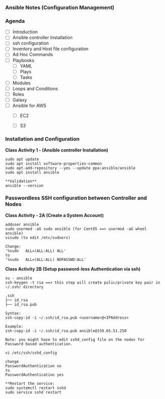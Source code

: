 ### ##############################
### Ansible Notes (Configuration Management)
### ##############################


### Agenda

- [ ] Introduction
- [ ] Ansible controller Installation
- [ ] ssh configuration
- [ ] Inventory and Host file configuration
- [ ] Ad Hoc Commands
- [ ] Playbooks
    - [ ] YAML
    - [ ] Plays
    - [ ] Tasks
- [ ] Modules
- [ ] Loops and Conditions
- [ ] Roles
- [ ] Galaxy
- [ ] Ansible for AWS
    - [ ] EC2
    - [ ] S3


### Installation and Configuration

**Class Activity 1 - (Ansible controller Installation)**

```
sudo apt update
sudo apt install software-properties-common
sudo apt-add-repository --yes --update ppa:ansible/ansible
sudo apt install ansible

**Validation**
ansible --version
```
### Passwordless SSH configuration between Controller and Nodes
**Class Activity - 2A (Create a System Account)**
```
adduser ansible
sudo usermod -aG sudo ansible (for CentOS ==> usermod -aG wheel ansible)
visudo (to edit /etc/sudoers)

Change:
'%sudo   ALL=(ALL:ALL) ALL'
to
'%sudo   ALL=(ALL:ALL) NOPASSWD:ALL'
```

**Class Activity 2B (Setup password-less Authentication via ssh)**
```
su - ansible
ssh-keygen -t rsa ==> this step will create pulic/private key pair in ~/.ssh/ directory

.ssh
├── id_rsa
├── id_rsa.pub

Syntax:
ssh-copy-id -i ~/.ssh/id_rsa.pub <username>@<IPAddress>

Example:
ssh-copy-id -i ~/.ssh/id_rsa.pub ansible@159.65.51.250

Note: you might have to edit sshd_config file on the nodes for Password based authentication.

vi /etc/ssh/sshd_config

change
PasswordAuthentication no
to
PasswordAuthentication yes

**Restart the service:
sudo systemctl restart sshd
sudo service sshd restart

```


